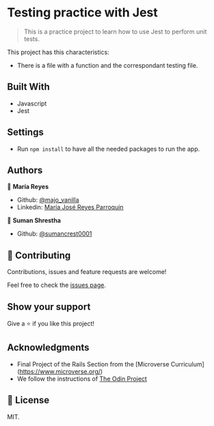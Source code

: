 # Testing practice with Jest

> This is a practice project to learn how to use Jest to perform unit tests.

This project has this characteristics:
  - There is a file with a function and the correspondant testing file.

## Built With

- Javascript
- Jest

## Settings

- Run `npm install` to have all the needed packages to run the app.

## Authors

👤 **María Reyes**

- Github: [@majo_vanilla](https://github.com/majo_vanilla)
- Linkedin: [María José Reyes Parroquin](https://www.linkedin.com/in/majoreyesparroquin/)

👤 **Suman Shrestha**

- Github: [@sumancrest0001](https://github.com/sumancrest0001)

## 🤝 Contributing

Contributions, issues and feature requests are welcome!

Feel free to check the [issues page](https://github.com/sumancrest0001/js-testing/issues).

## Show your support

Give a ⭐️ if you like this project!

## Acknowledgments

- Final Project of the Rails Section from the [Microverse Curriculum] (https://www.microverse.org/)
- We follow the instructions of [The Odin Project](https://www.theodinproject.com/courses/javascript/lessons/testing-practice)

## 📝 License

MIT.
